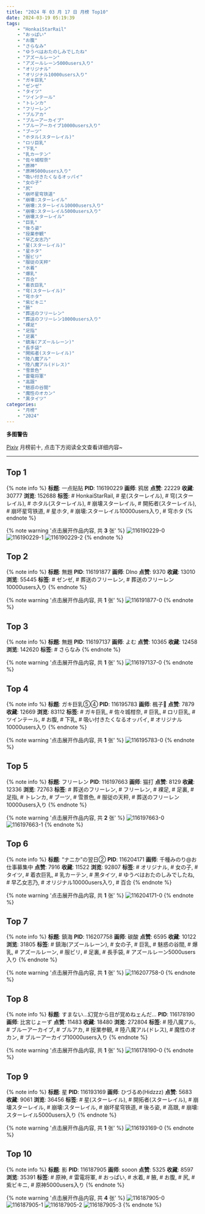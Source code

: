 ```yaml
---
title: "2024 年 03 月 17 日 月榜 Top10"
date: 2024-03-19 05:19:39
tags:
    - "HonkaiStarRail"
    - "おっぱい"
    - "お腹"
    - "さらなみ"
    - "ゆうべはおたのしみでしたね"
    - "アズールレーン"
    - "アズールレーン5000users入り"
    - "オリジナル"
    - "オリジナル10000users入り"
    - "ガキ巨乳"
    - "ゼンゼ"
    - "タイツ"
    - "ツインテール"
    - "トレンカ"
    - "フリーレン"
    - "ブルアカ"
    - "ブルーアーカイブ"
    - "ブルーアーカイブ10000users入り"
    - "ブーツ"
    - "ホタル(スターレイル)"
    - "ロリ巨乳"
    - "下乳"
    - "乳カーテン"
    - "佐々城柑奈"
    - "原神"
    - "原神5000users入り"
    - "吸い付きたくなるオッパイ"
    - "女の子"
    - "尻"
    - "崩坏星穹铁道"
    - "崩壊:スターレイル"
    - "崩壊:スターレイル10000users入り"
    - "崩壊:スターレイル5000users入り"
    - "崩壊スターレイル"
    - "巨乳"
    - "後ろ姿"
    - "授業参観"
    - "早乙女志乃"
    - "星(スターレイル)"
    - "星ホタ"
    - "服ビリ"
    - "服従の天秤"
    - "水着"
    - "爆乳"
    - "百合"
    - "着衣巨乳"
    - "穹(スターレイル)"
    - "穹ホタ"
    - "紫ビキニ"
    - "腋"
    - "葬送のフリーレン"
    - "葬送のフリーレン10000users入り"
    - "裸足"
    - "足指"
    - "足裏"
    - "鎮海(アズールレーン)"
    - "長手袋"
    - "開拓者(スターレイル)"
    - "陸八魔アル"
    - "陸八魔アル(ドレス)"
    - "雪景色"
    - "雷電将軍"
    - "高跟"
    - "魅惑の谷間"
    - "魔性のオカン"
    - "黒タイツ"
categories:
    - "月榜"
    - "2024"
---
```


<i class="fa fa-triangle-exclamation"></i>**多图警告**<i class="fa fa-triangle-exclamation"></i>

[Pixiv](https://www.pixiv.net/) 月榜前十, 点击下方阅读全文查看详细内容~

<!-- more -->

---

## Top 1

{% note info %}
**标题**: 一点贴贴
**PID**: 116190229 **画师**: 鸦居
**点赞**: 22229 **收藏**: 30777 **浏览**: 152688
**标签**: # HonkaiStarRail, # 星(スターレイル), # 穹(スターレイル), # ホタル(スターレイル), # 崩壊スターレイル, # 開拓者(スターレイル), # 崩坏星穹铁道, # 星ホタ, # 崩壊:スターレイル10000users入り, # 穹ホタ
{% endnote %}

{% note warning '点击展开作品内容, 共 **3** 张' %}
![116190229-0](https://i.pixiv.re/img-original/img/2024/02/19/01/08/15/116190229_p0.jpg)
![116190229-1](https://i.pixiv.re/img-original/img/2024/02/19/01/08/15/116190229_p1.jpg)
![116190229-2](https://i.pixiv.re/img-original/img/2024/02/19/01/08/15/116190229_p2.jpg)
{% endnote %}

## Top 2

{% note info %}
**标题**: 無題
**PID**: 116191877 **画师**: DIno
**点赞**: 9370 **收藏**: 13010 **浏览**: 55445
**标签**: # ゼンゼ, # 葬送のフリーレン, # 葬送のフリーレン10000users入り
{% endnote %}

{% note warning '点击展开作品内容, 共 **1** 张' %}
![116191877-0](https://i.pixiv.re/img-original/img/2024/02/19/02/24/23/116191877_p0.jpg)
{% endnote %}

## Top 3

{% note info %}
**标题**: 無題
**PID**: 116197137 **画师**: よむ
**点赞**: 10365 **收藏**: 12458 **浏览**: 142620
**标签**: # さらなみ
{% endnote %}

{% note warning '点击展开作品内容, 共 **1** 张' %}
![116197137-0](https://i.pixiv.re/img-original/img/2024/02/19/09/58/41/116197137_p0.png)
{% endnote %}

## Top 4

{% note info %}
**标题**: ガキ巨乳⑤④
**PID**: 116195783 **画师**: 楓子🍁
**点赞**: 7879 **收藏**: 12669 **浏览**: 83112
**标签**: # ガキ巨乳, # 佐々城柑奈, # 巨乳, # ロリ巨乳, # ツインテール, # お腹, # 下乳, # 吸い付きたくなるオッパイ, # オリジナル10000users入り
{% endnote %}

{% note warning '点击展开作品内容, 共 **1** 张' %}
![116195783-0](https://i.pixiv.re/img-original/img/2024/02/19/08/00/03/116195783_p0.jpg)
{% endnote %}

## Top 5

{% note info %}
**标题**: フリーレン
**PID**: 116197663 **画师**: 猫打
**点赞**: 8129 **收藏**: 12336 **浏览**: 72763
**标签**: # 葬送のフリーレン, # フリーレン, # 裸足, # 足裏, # 足指, # トレンカ, # ブーツ, # 雪景色, # 服従の天秤, # 葬送のフリーレン10000users入り
{% endnote %}

{% note warning '点击展开作品内容, 共 **2** 张' %}
![116197663-0](https://i.pixiv.re/img-original/img/2024/02/19/10/35/55/116197663_p0.jpg)
![116197663-1](https://i.pixiv.re/img-original/img/2024/02/19/10/35/55/116197663_p1.jpg)
{% endnote %}

## Top 6

{% note info %}
**标题**: “ナニか”の翌日②
**PID**: 116204171 **画师**: 千種みのり@お仕事募集中
**点赞**: 7916 **收藏**: 11522 **浏览**: 92807
**标签**: # オリジナル, # 女の子, # タイツ, # 着衣巨乳, # 乳カーテン, # 黒タイツ, # ゆうべはおたのしみでしたね, # 早乙女志乃, # オリジナル10000users入り, # 百合
{% endnote %}

{% note warning '点击展开作品内容, 共 **1** 张' %}
![116204171-0](https://i.pixiv.re/img-original/img/2024/02/19/17/20/19/116204171_p0.jpg)
{% endnote %}

## Top 7

{% note info %}
**标题**: 鎮海
**PID**: 116207758 **画师**: 碳酸
**点赞**: 6595 **收藏**: 10122 **浏览**: 31805
**标签**: # 鎮海(アズールレーン), # 女の子, # 巨乳, # 魅惑の谷間, # 爆乳, # アズールレーン, # 服ビリ, # 足裏, # 長手袋, # アズールレーン5000users入り
{% endnote %}

{% note warning '点击展开作品内容, 共 **1** 张' %}
![116207758-0](https://i.pixiv.re/img-original/img/2024/02/19/19/48/50/116207758_p0.jpg)
{% endnote %}

## Top 8

{% note info %}
**标题**: すまない…幻覚から目が覚めねェんだ…
**PID**: 116178190 **画师**: 比宮じょーず
**点赞**: 11483 **收藏**: 18480 **浏览**: 272804
**标签**: # 陸八魔アル, # ブルーアーカイブ, # ブルアカ, # 授業参観, # 陸八魔アル(ドレス), # 魔性のオカン, # ブルーアーカイブ10000users入り
{% endnote %}

{% note warning '点击展开作品内容, 共 **1** 张' %}
![116178190-0](https://i.pixiv.re/img-original/img/2024/02/18/19/51/19/116178190_p0.png)
{% endnote %}

## Top 9

{% note info %}
**标题**: 星
**PID**: 116193169 **画师**: ひづるめ(Hidzzz)
**点赞**: 5683 **收藏**: 9061 **浏览**: 36456
**标签**: # 星(スターレイル), # 開拓者(スターレイル), # 崩壊スターレイル, # 崩壊:スターレイル, # 崩坏星穹铁道, # 後ろ姿, # 高跟, # 崩壊:スターレイル5000users入り
{% endnote %}

{% note warning '点击展开作品内容, 共 **1** 张' %}
![116193169-0](https://i.pixiv.re/img-original/img/2024/02/19/04/03/27/116193169_p0.jpg)
{% endnote %}

## Top 10

{% note info %}
**标题**: 影
**PID**: 116187905 **画师**: sooon
**点赞**: 5325 **收藏**: 8597 **浏览**: 35391
**标签**: # 原神, # 雷電将軍, # おっぱい, # 水着, # 腋, # お腹, # 尻, # 紫ビキニ, # 原神5000users入り
{% endnote %}

{% note warning '点击展开作品内容, 共 **4** 张' %}
![116187905-0](https://i.pixiv.re/img-original/img/2024/02/19/00/01/05/116187905_p0.jpg)
![116187905-1](https://i.pixiv.re/img-original/img/2024/02/19/00/01/05/116187905_p1.jpg)
![116187905-2](https://i.pixiv.re/img-original/img/2024/02/19/00/01/05/116187905_p2.jpg)
![116187905-3](https://i.pixiv.re/img-original/img/2024/02/19/00/01/05/116187905_p3.jpg)
{% endnote %}
